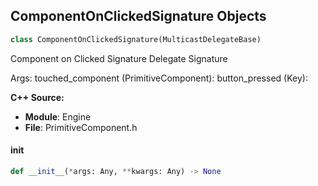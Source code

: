 ## ComponentOnClickedSignature Objects

```python
class ComponentOnClickedSignature(MulticastDelegateBase)
```

Component on Clicked Signature  Delegate Signature

Args:
    touched_component (PrimitiveComponent): 
    button_pressed (Key):

**C++ Source:**

- **Module**: Engine
- **File**: PrimitiveComponent.h

<a id="unreal.ComponentOnClickedSignature.__init__"></a>

#### __init__

```python
def __init__(*args: Any, **kwargs: Any) -> None
```

<a id="unreal.ComponentOnInputTouchBeginSignature"></a>